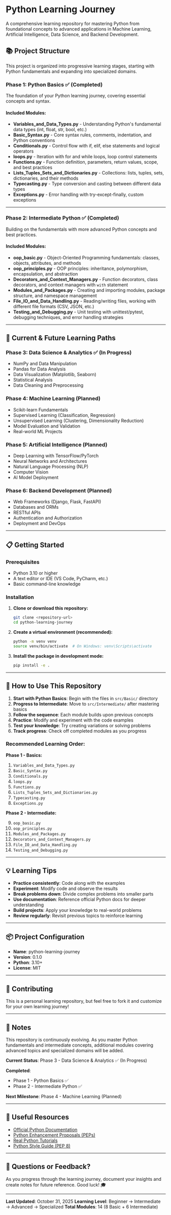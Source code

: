 # Python Learning Journey

A comprehensive learning repository for mastering Python from foundational concepts to advanced applications in Machine Learning, Artificial Intelligence, Data Science, and Backend Development.

## 📚 Project Structure

This project is organized into progressive learning stages, starting with Python fundamentals and expanding into specialized domains.

### Phase 1: Python Basics ✅ (Completed)

The foundation of your Python learning journey, covering essential concepts and syntax.

#### Included Modules:

- **Variables_and_Data_Types.py** - Understanding Python's fundamental data types (int, float, str, bool, etc.)
- **Basic_Syntax.py** - Core syntax rules, comments, indentation, and Python conventions
- **Conditionals.py** - Control flow with if, elif, else statements and logical operators
- **loops.py** - Iteration with for and while loops, loop control statements
- **Functions.py** - Function definition, parameters, return values, scope, and best practices
- **Lists_Tuples_Sets_and_Dictionaries.py** - Collections: lists, tuples, sets, dictionaries, and their methods
- **Typecasting.py** - Type conversion and casting between different data types
- **Exceptions.py** - Error handling with try-except-finally, custom exceptions

---

### Phase 2: Intermediate Python ✅ (Completed)

Building on the fundamentals with more advanced Python concepts and best practices.

#### Included Modules:

- **oop_basic.py** - Object-Oriented Programming fundamentals: classes, objects, attributes, and methods
- **oop_principles.py** - OOP principles: inheritance, polymorphism, encapsulation, and abstraction
- **Decorators_and_Context_Managers.py** - Function decorators, class decorators, and context managers with `with` statement
- **Modules_and_Packages.py** - Creating and importing modules, package structure, and namespace management
- **File_IO_and_Data_Handling.py** - Reading/writing files, working with different file formats (CSV, JSON, etc.)
- **Testing_and_Debugging.py** - Unit testing with unittest/pytest, debugging techniques, and error handling strategies

---

## 🚀 Current & Future Learning Paths

### Phase 3: Data Science & Analytics ✅ (In Progress)
- NumPy and Data Manipulation
- Pandas for Data Analysis
- Data Visualization (Matplotlib, Seaborn)
- Statistical Analysis
- Data Cleaning and Preprocessing

### Phase 4: Machine Learning (Planned)
- Scikit-learn Fundamentals
- Supervised Learning (Classification, Regression)
- Unsupervised Learning (Clustering, Dimensionality Reduction)
- Model Evaluation and Validation
- Real-world ML Projects

### Phase 5: Artificial Intelligence (Planned)
- Deep Learning with TensorFlow/PyTorch
- Neural Networks and Architectures
- Natural Language Processing (NLP)
- Computer Vision
- AI Model Deployment

### Phase 6: Backend Development (Planned)
- Web Frameworks (Django, Flask, FastAPI)
- Databases and ORMs
- RESTful APIs
- Authentication and Authorization
- Deployment and DevOps

---

## 📋 Getting Started

### Prerequisites
- Python 3.10 or higher
- A text editor or IDE (VS Code, PyCharm, etc.)
- Basic command-line knowledge

### Installation

1. **Clone or download this repository:**
   ```bash
   git clone <repository-url>
   cd python-learning-journey
   ```

2. **Create a virtual environment (recommended):**
   ```bash
   python -m venv venv
   source venv/bin/activate  # On Windows: venv\Scripts\activate
   ```

3. **Install the package in development mode:**
   ```bash
   pip install -e .
   ```

---

## 🎯 How to Use This Repository

1. **Start with Python Basics**: Begin with the files in `src/Basic/` directory
2. **Progress to Intermediate**: Move to `src/Intermediate/` after mastering basics
3. **Follow the sequence**: Each module builds upon previous concepts
4. **Practice**: Modify and experiment with the code examples
5. **Test your knowledge**: Try creating variations or solving problems
6. **Track progress**: Check off completed modules as you progress

### Recommended Learning Order:

**Phase 1 - Basics:**

1. `Variables_and_Data_Types.py`
2. `Basic_Syntax.py`
3. `Conditionals.py`
4. `loops.py`
5. `Functions.py`
6. `Lists_Tuples_Sets_and_Dictionaries.py`
7. `Typecasting.py`
8. `Exceptions.py`

**Phase 2 - Intermediate:**

9. `oop_basic.py`
10. `oop_principles.py`
11. `Modules_and_Packages.py`
12. `Decorators_and_Context_Managers.py`
13. `File_IO_and_Data_Handling.py`
14. `Testing_and_Debugging.py`

---

## 💡 Learning Tips

- **Practice consistently**: Code along with the examples
- **Experiment**: Modify code and observe the results
- **Break problems down**: Divide complex problems into smaller parts
- **Use documentation**: Reference official Python docs for deeper understanding
- **Build projects**: Apply your knowledge to real-world problems
- **Review regularly**: Revisit previous topics to reinforce learning

---

## 📦 Project Configuration

- **Name**: python-learning-journey
- **Version**: 0.1.0
- **Python**: 3.10+
- **License**: MIT 

---

## 🤝 Contributing

This is a personal learning repository, but feel free to fork it and customize for your own learning journey!

---

## 📝 Notes

This repository is continuously evolving. As you master Python fundamentals and intermediate concepts, additional modules covering advanced topics and specialized domains will be added.

**Current Status**: Phase 3 - Data Science & Analytics ✅ (In Progress)

**Completed**: 
- Phase 1 - Python Basics ✅
- Phase 2 - Intermediate Python ✅

**Next Milestone**: Phase 4 - Machine Learning (Planned)

---

## 🔗 Useful Resources

- [Official Python Documentation](https://docs.python.org/3/)
- [Python Enhancement Proposals (PEPs)](https://www.python.org/dev/peps/)
- [Real Python Tutorials](https://realpython.com/)
- [Python Style Guide (PEP 8)](https://pep8.org/)

---

## 📧 Questions or Feedback?

As you progress through the learning journey, document your insights and create notes for future reference. Good luck! 🎓

---

**Last Updated**: October 31, 2025
**Learning Level**: Beginner → Intermediate → Advanced → Specialized
**Total Modules**: 14 (8 Basic + 6 Intermediate)
